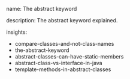 name: The abstract keyword

description: The abstract keyword explained.

insights:
  - compare-classes-and-not-class-names
  - the-abstract-keyword
  - abstract-classes-can-have-static-members
  - abstract-class-vs-interface-in-java
  - template-methods-in-abstract-classes
